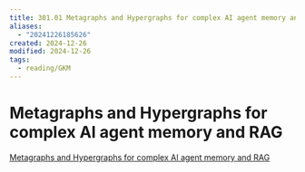 ```yaml
---
title: 301.01 Metagraphs and Hypergraphs for complex AI agent memory and RAG
aliases:
  - "20241226185626"
created: 2024-12-26
modified: 2024-12-26
tags:
  - reading/GKM
---
```

# Metagraphs and Hypergraphs for complex AI agent memory and RAG

[Metagraphs and Hypergraphs for complex AI agent memory and RAG](https://ai.plainenglish.io/metagraphs-and-hypergraphs-for-complex-ai-agent-memory-and-rag-717f6f3589f5)
